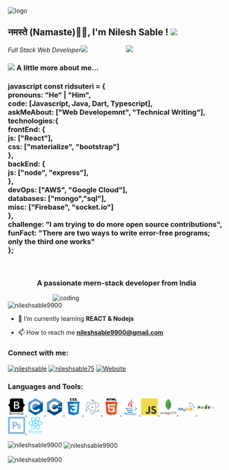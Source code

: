 ![logo](https://www.niit.com/india/sites/default/files/2021-05/Foundation-in-Java-02.jpg)
<h2>नमस्ते (Namaste)🙏🏻,  I'm Nilesh Sable !
<img src="https://media.giphy.com/media/12oufCB0MyZ1Go/giphy.gif" width="50"></h2>
<img align='right' src="https://media.giphy.com/media/M9gbBd9nbDrOTu1Mqx/giphy.gif" width="230">
<p><em>Full Stack Web Developer<img src="https://media.giphy.com/media/WUlplcMpOCEmTGBtBW/giphy.gif" width="30"> 
</em></p>
<!-- [![Gmail Badge](https://img.shields.io/badge/-nileshsable9900@gmail.com-c14438?style=flat-square&logo=Gmail&logoColor=white&link=mailto:nileshsable9900@gmail.com)](mailto:nileshsable9900@gmail.com) -->

### <img src="https://media.giphy.com/media/VgCDAzcKvsR6OM0uWg/giphy.gif" width="50"> A little more about me...  

<h3>javascript
const ridsuteri = {<br>
    pronouns: "He" | "Him",<br>
    code: [Javascript, Java, Dart, Typescript],<br>
    askMeAbout: ["Web Developemnt", "Technical Writing"],<br>
    technologies:{<br>
       frontEnd: {<br>
            js: ["React"],<br>
            css: ["materialize", "bootstrap"]<br>
        },<br>
        backEnd: {<br>
            js: ["node", "express"],<br>
        },<br>
        devOps: ["AWS", "Google Cloud"],<br>
        databases: ["mongo","sql"],<br>
        misc: ["Firebase", "socket.io"]<br>
    },<br>
    challenge: "I am trying to do more open source contributions",<br>
    funFact: "There are two ways to write error-free programs; only the third one works"<br>
};</h3><br>
<!-- <h1 align="center">Hi 👋, I'm Nilesh Sable</h1> -->
<h3 align="center">A passionate mern-stack developer from India</h3>

<img align="right" alt="coding" width="400" src="https://user-images.githubusercontent.com/55389276/140866485-8fb1c876-9a8f-4d6a-98dc-08c4981eaf70.gif">

<p align="left"> <img src="https://komarev.com/ghpvc/?username=nileshsable9900&label=Profile%20views&color=0e75b6&style=flat" alt="nileshsable9900" /> </p>

- 🌱 I’m currently learning **REACT & Nodejs**

- 📫 How to reach me **nileshsable9900@gmail.com**

<h3 align="left">Connect with me:</h3>
<p align="left">
<a href="https://fb.com/nileshsable" target="blank"><img align="center" src="https://raw.githubusercontent.com/rahuldkjain/github-profile-readme-generator/master/src/images/icons/Social/facebook.svg" alt="nileshsable" height="30" width="40" /></a>
<a href="https://instagram.com/nileshsable75" target="blank"><img align="center" src="https://raw.githubusercontent.com/rahuldkjain/github-profile-readme-generator/master/src/images/icons/Social/instagram.svg" alt="nileshsable75" height="30" width="40" /></a>
<a href="https://nileshsable9900.github.io/MyPortfolio.github.io/" target="blank"><img align="center" src="https://cdn-icons-png.flaticon.com/256/7648/7648266.png" alt="Website" height="50" width="50" /></a>

</p>

<h3 align="left">Languages and Tools:</h3>
<p align="left"> <a href="https://getbootstrap.com" target="_blank" rel="noreferrer"> <img src="https://raw.githubusercontent.com/devicons/devicon/master/icons/bootstrap/bootstrap-plain-wordmark.svg" alt="bootstrap" width="40" height="40"/> </a> <a href="https://www.cprogramming.com/" target="_blank" rel="noreferrer"> <img src="https://raw.githubusercontent.com/devicons/devicon/master/icons/c/c-original.svg" alt="c" width="40" height="40"/> </a> <a href="https://www.w3schools.com/cpp/" target="_blank" rel="noreferrer"> <img src="https://raw.githubusercontent.com/devicons/devicon/master/icons/cplusplus/cplusplus-original.svg" alt="cplusplus" width="40" height="40"/> </a> <a href="https://www.w3schools.com/css/" target="_blank" rel="noreferrer"> <img src="https://raw.githubusercontent.com/devicons/devicon/master/icons/css3/css3-original-wordmark.svg" alt="css3" width="40" height="40"/> </a> <a href="https://www.electronjs.org" target="_blank" rel="noreferrer"> <img src="https://raw.githubusercontent.com/devicons/devicon/master/icons/electron/electron-original.svg" alt="electron" width="40" height="40"/> </a> <a href="https://www.w3.org/html/" target="_blank" rel="noreferrer"> <img src="https://raw.githubusercontent.com/devicons/devicon/master/icons/html5/html5-original-wordmark.svg" alt="html5" width="40" height="40"/> </a> <a href="https://www.java.com" target="_blank" rel="noreferrer"> <img src="https://raw.githubusercontent.com/devicons/devicon/master/icons/java/java-original.svg" alt="java" width="40" height="40"/> </a> <a href="https://developer.mozilla.org/en-US/docs/Web/JavaScript" target="_blank" rel="noreferrer"> <img src="https://raw.githubusercontent.com/devicons/devicon/master/icons/javascript/javascript-original.svg" alt="javascript" width="40" height="40"/> </a> <a href="https://www.mongodb.com/" target="_blank" rel="noreferrer"> <img src="https://raw.githubusercontent.com/devicons/devicon/master/icons/mongodb/mongodb-original-wordmark.svg" alt="mongodb" width="40" height="40"/> </a> <a href="https://www.mysql.com/" target="_blank" rel="noreferrer"> <img src="https://raw.githubusercontent.com/devicons/devicon/master/icons/mysql/mysql-original-wordmark.svg" alt="mysql" width="40" height="40"/> </a> <a href="https://nodejs.org" target="_blank" rel="noreferrer"> <img src="https://raw.githubusercontent.com/devicons/devicon/master/icons/nodejs/nodejs-original-wordmark.svg" alt="nodejs" width="40" height="40"/> </a> <a href="https://www.photoshop.com/en" target="_blank" rel="noreferrer"> <img src="https://raw.githubusercontent.com/devicons/devicon/master/icons/photoshop/photoshop-line.svg" alt="photoshop" width="40" height="40"/> </a> <a href="https://reactjs.org/" target="_blank" rel="noreferrer"> <img src="https://raw.githubusercontent.com/devicons/devicon/master/icons/react/react-original-wordmark.svg" alt="react" width="40" height="40"/> </a> </p>

<p><img align="left" src="https://github-readme-stats.vercel.app/api/top-langs?username=nileshsable9900&show_icons=true&locale=en&layout=compact" alt="nileshsable9900" /></p>

<p>&nbsp;<img align="center" src="https://github-readme-stats.vercel.app/api?username=nileshsable9900&show_icons=true&locale=en" alt="nileshsable9900" /></p>

<p><img align="center" src="https://github-readme-streak-stats.herokuapp.com/?user=nileshsable9900&" alt="nileshsable9900" /></p>
